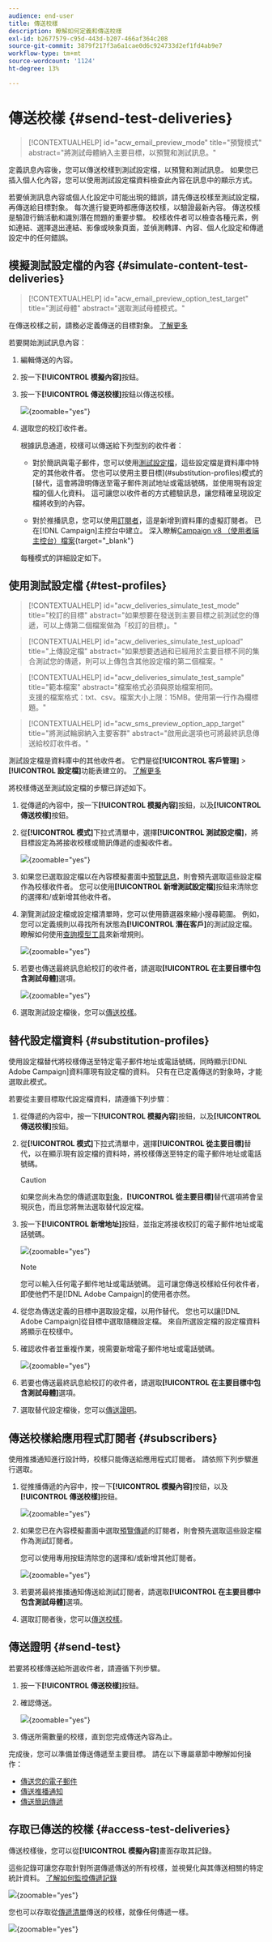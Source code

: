```yaml
---
audience: end-user
title: 傳送校樣
description: 瞭解如何定義和傳送校樣
exl-id: b2677579-c95d-443d-b207-466af364c208
source-git-commit: 3879f217f3a6a1cae0d6c924733d2ef1fd4ab9e7
workflow-type: tm+mt
source-wordcount: '1124'
ht-degree: 13%

---
```


# 傳送校樣 {#send-test-deliveries}

>[!CONTEXTUALHELP]
>id="acw_email_preview_mode"
>title="預覽模式"
>abstract="將測試母體納入主要目標，以預覽和測試訊息。"

定義訊息內容後，您可以傳送校樣到測試設定檔，以預覽和測試訊息。 如果您已插入個人化內容，您可以使用測試設定檔資料檢查此內容在訊息中的顯示方式。

若要偵測訊息內容或個人化設定中可能出現的錯誤，請先傳送校樣至測試設定檔，再傳送給目標對象。 每次進行變更時都應傳送校樣，以驗證最新內容。 傳送校樣是驗證行銷活動和識別潛在問題的重要步驟。 校樣收件者可以檢查各種元素，例如連結、選擇退出連結、影像或映象頁面，並偵測轉譯、內容、個人化設定和傳遞設定中的任何錯誤。

## 模擬測試設定檔的內容 {#simulate-content-test-deliveries}

>[!CONTEXTUALHELP]
>id="acw_email_preview_option_test_target"
>title="測試母體"
>abstract="選取測試母體模式。"

在傳送校樣之前，請務必定義傳送的目標對象。 [了解更多](../audience/add-audience.md)

若要開始測試訊息內容：

1. 編輯傳送的內容。
1. 按一下&#x200B;**[!UICONTROL 模擬內容]**&#x200B;按鈕。
1. 按一下&#x200B;**[!UICONTROL 傳送校樣]**&#x200B;按鈕以傳送校樣。

   ![](assets/simulate-test-button-email.png){zoomable="yes"}

1. 選取您的校訂收件者。

   根據訊息通道，校樣可以傳送給下列型別的收件者：

   * 對於簡訊與電子郵件，您可以使用[測試設定檔](#test-profiles)，這些設定檔是資料庫中特定的其他收件者。 您也可以使用主要目標](#substitution-profiles)模式的[替代，這會將證明傳送至電子郵件測試地址或電話號碼，並使用現有設定檔的個人化資料。 這可讓您以收件者的方式體驗訊息，讓您精確呈現設定檔將收到的內容。

   * 對於推播訊息，您可以使用[訂閱者](#subscribers)，這是新增到資料庫的虛擬訂閱者。 已在[!DNL Campaign]主控台中建立。 深入瞭解[Campaign v8 （使用者端主控台）檔案](https://experienceleague.adobe.com/docs/campaign/campaign-v8/audience/add-profiles/test-profiles.html){target="_blank"}

   每種模式的詳細設定如下。

## 使用測試設定檔 {#test-profiles}

>[!CONTEXTUALHELP]
>id="acw_deliveries_simulate_test_mode"
>title="校訂的目標"
>abstract="如果想要在發送到主要目標之前測試您的傳遞，可以上傳第二個檔案做為「校訂的目標」。"

>[!CONTEXTUALHELP]
>id="acw_deliveries_simulate_test_upload"
>title="上傳設定檔"
>abstract="如果想要透過和已經用於主要目標不同的集合測試您的傳遞，則可以上傳包含其他設定檔的第二個檔案。"

>[!CONTEXTUALHELP]
>id="acw_deliveries_simulate_test_sample"
>title="範本檔案"
>abstract="檔案格式必須與原始檔案相同。<br/>支援的檔案格式：txt、csv。檔案大小上限：15MB。使用第一行作為欄標題。"

>[!CONTEXTUALHELP]
>id="acw_sms_preview_option_app_target"
>title="將測試輪廓納入主要客群"
>abstract="啟用此選項也可將最終訊息傳送給校訂收件者。"

測試設定檔是資料庫中的其他收件者。 它們是從&#x200B;**[!UICONTROL 客戶管理]** > **[!UICONTROL 設定檔]**&#x200B;功能表建立的。 [了解更多](../audience/test-profiles.md#create-test-profiles)

將校樣傳送至測試設定檔的步驟已詳述如下。

1. 從傳遞的內容中，按一下&#x200B;**[!UICONTROL 模擬內容]**&#x200B;按鈕，以及&#x200B;**[!UICONTROL 傳送校樣]**&#x200B;按鈕。

1. 從&#x200B;**[!UICONTROL 模式]**&#x200B;下拉式清單中，選擇&#x200B;**[!UICONTROL 測試設定檔]**，將目標設定為將接收校樣或簡訊傳遞的虛擬收件者。

   ![](assets/simulate-profile-mode.png){zoomable="yes"}

1. 如果您已選取設定檔以在內容模擬畫面中[預覽訊息](preview-content.md)，則會預先選取這些設定檔作為校樣收件者。 您可以使用&#x200B;**[!UICONTROL 新增測試設定檔]**&#x200B;按鈕來清除您的選擇和/或新增其他收件者。

1. 瀏覽測試設定檔或設定檔清單時，您可以使用篩選器來縮小搜尋範圍。 例如，您可以定義規則以尋找所有狀態為&#x200B;**[!UICONTROL 潛在客戶]**&#x200B;的測試設定檔。 瞭解如何使用[查詢模型工具](../query/query-modeler-overview.md)來新增規則。

   ![](assets/simulate-test-profile-filter.png){zoomable="yes"}

1. 若要也傳送最終訊息給校訂的收件者，請選取&#x200B;**[!UICONTROL 在主要目標中包含測試母體]**&#x200B;選項。

   ![](assets/simulate-include-test.png){zoomable="yes"}

1. 選取測試設定檔後，您可以[傳送校樣](#send-test)。

## 替代設定檔資料 {#substitution-profiles}

使用設定檔替代將校樣傳送至特定電子郵件地址或電話號碼，同時顯示[!DNL Adobe Campaign]資料庫現有設定檔的資料。 只有在已定義傳送的對象時，才能選取此模式。

若要從主要目標取代設定檔資料，請遵循下列步驟：

1. 從傳遞的內容中，按一下&#x200B;**[!UICONTROL 模擬內容]**&#x200B;按鈕，以及&#x200B;**[!UICONTROL 傳送校樣]**&#x200B;按鈕。

1. 從&#x200B;**[!UICONTROL 模式]**&#x200B;下拉式清單中，選擇&#x200B;**[!UICONTROL 從主要目標]**&#x200B;替代，以在顯示現有設定檔的資料時，將校樣傳送至特定的電子郵件地址或電話號碼。

   >[!CAUTION]
   >
   >如果您尚未為您的傳遞選取[對象](../audience/about-recipients.md)，**[!UICONTROL 從主要目標]**&#x200B;替代選項將會呈現灰色，而且您將無法選取替代設定檔。

1. 按一下&#x200B;**[!UICONTROL 新增地址]**&#x200B;按鈕，並指定將接收校訂的電子郵件地址或電話號碼。

   ![](assets/simulate-add-substitution-address.png){zoomable="yes"}

   >[!NOTE]
   >
   >您可以輸入任何電子郵件地址或電話號碼。 這可讓您傳送校樣給任何收件者，即使他們不是[!DNL Adobe Campaign]的使用者亦然。

1. 從您為傳送定義的目標中選取設定檔，以用作替代。 您也可以讓[!DNL Adobe Campaign]從目標中選取隨機設定檔。 來自所選設定檔的設定檔資料將顯示在校樣中。

1. 確認收件者並重複作業，視需要新增電子郵件地址或電話號碼。

   ![](assets/simulate-profile-substitute.png){zoomable="yes"}

1. 若要也傳送最終訊息給校訂的收件者，請選取&#x200B;**[!UICONTROL 在主要目標中包含測試母體]**&#x200B;選項。

1. 選取替代設定檔後，您可以[傳送證明](#send-test)。

## 傳送校樣給應用程式訂閱者 {#subscribers}

使用推播通知進行設計時，校樣只能傳送給應用程式訂閱者。 請依照下列步驟進行選取。

1. 從推播傳遞的內容中，按一下&#x200B;**[!UICONTROL 模擬內容]**&#x200B;按鈕，以及&#x200B;**[!UICONTROL 傳送校樣]**&#x200B;按鈕。

   ![](assets/simulate-test-button-push.png){zoomable="yes"}

1. 如果您已在內容模擬畫面中選取[預覽傳遞](preview-content.md)的訂閱者，則會預先選取這些設定檔作為測試訂閱者。

   您可以使用專用按鈕清除您的選擇和/或新增其他訂閱者。

   ![](assets/simulate-test-subscribers.png){zoomable="yes"}

1. 若要將最終推播通知傳送給測試訂閱者，請選取&#x200B;**[!UICONTROL 在主要目標中包含測試母體]**&#x200B;選項。

1. 選取訂閱者後，您可以[傳送校樣](#send-test)。

## 傳送證明 {#send-test}

若要將校樣傳送給所選收件者，請遵循下列步驟。

1. 按一下&#x200B;**[!UICONTROL 傳送校樣]**&#x200B;按鈕。

1. 確認傳送。

   ![](assets/simulate-send-test.png){zoomable="yes"}

1. 傳送所需數量的校樣，直到您完成傳送內容為止。

完成後，您可以準備並傳送傳遞至主要目標。 請在以下專屬章節中瞭解如何操作：

* [傳送您的電子郵件](../monitor/prepare-send.md)
* [傳送推播通知](../push/send-push.md#send-push)
* [傳送簡訊傳遞](../sms/send-sms.md#send-sms)

## 存取已傳送的校樣 {#access-test-deliveries}

傳送校樣後，您可以從&#x200B;**[!UICONTROL 模擬內容]**&#x200B;畫面存取其記錄。

這些記錄可讓您存取針對所選傳遞傳送的所有校樣，並視覺化與其傳送相關的特定統計資料。 [了解如何監控傳遞記錄](../monitor/delivery-logs.md)

![](assets/simulate-test-log.png){zoomable="yes"}

您也可以存取從[傳遞清單](../msg/gs-messages.md)傳送的校樣，就像任何傳遞一樣。

![](assets/simulate-deliveries-list.png){zoomable="yes"}
